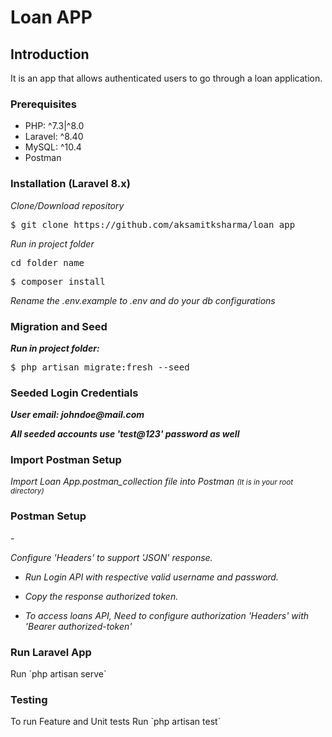 # Loan APP

<h2>Introduction</h2>

It is an app that allows authenticated users to go through a loan application.

<h3>Prerequisites</h3>

<ul>
	<li>PHP: ^7.3|^8.0</li><li>Laravel: ^8.40</li><li>MySQL: ^10.4</li><li>Postman</li>
</ul>

<h3>Installation (Laravel 8.x)</h3>

<p><em>Clone/Download repository</em></p>

<p><pre>$ git clone https://github.com/aksamitksharma/loan_app</pre></p>


<p><em>Run in project folder</em></p>

<p><pre>cd folder_name</pre></p>
<p><pre>$ composer install</pre></p>


<p><em>Rename the .env.example to .env and do your db configurations</em></p>


<h3>Migration and Seed</h3>

<p><em><strong>Run in project folder:</strong></em></p>

<p><pre>$ php artisan migrate:fresh --seed</pre></p>


<h3> Seeded Login Credentials </h3>

<p><em><strong>User email: johndoe@mail.com</strong></em></p>

<p><em><strong>All seeded accounts use '<b>test@123</b>' password as well</strong></em></p>

<h3>Import Postman Setup</h3>

<p><em>Import Loan App.postman_collection file into Postman <small>(It is in your root directory)</small></em></p>


<h3>Postman Setup</h3>
 - <p><em>Configure 'Headers' to support 'JSON' response.</em></p>

 - <p><em>Run Login API with respective valid username and password.</em></p>

 - <p><em>Copy the response authorized token.</em></p>

 - <p><em>To access loans API, Need to configure authorization 'Headers' with 'Bearer authorized-token'</em></p>


<h3>Run Laravel App</h3>
Run `php artisan serve`

<h3>Testing</h3>
To run Feature and Unit tests
Run `php artisan test`

